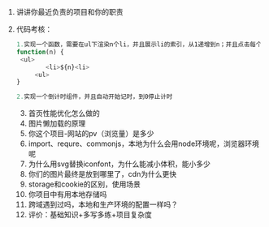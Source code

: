 1. 讲讲你最近负责的项目和你的职责

2. 代码考核：

   ``` javascript
   1.实现一个函数，需要在ul下渲染n个li，并且展示li的索引，从1递增到n；并且点击每个li时，会输出这个li里面的值
   function(n) {
   	<ul>
           <li>${n}<li>
        <ul>
   }
   
   2.实现一个倒计时组件，并且自动开始记时，到0停止计时
   ```

	3. 首页性能优化怎么做的
	3. 图片懒加载的原理
	3. 你这个项目-网站的pv（浏览量）是多少
	3. import、requre、commonjs，本地为什么会用node环境呢，浏览器环境呢
	3. 为什么用svg替换iconfont，为什么能减小体积，能小多少
	3. 你们的图片最终是放到哪里了，cdn为什么更快
	3. storage和cookie的区别，使用场景
	3. 你项目中有用本地存储吗
	3. 跨域遇到过吗，本地和生产环境的配置一样吗？
	3. 评价：基础知识+多写多练+项目复杂度